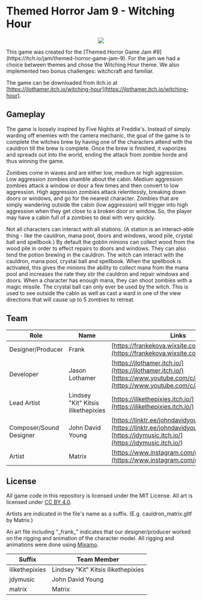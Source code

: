 # Themed Horror Jam 9 - Witching Hour

<p align="center">
<img src="images/witching_hour_screenshot.jpg" />
</p>
This game was created for the [Themed Horror Game Jam #9](https://itch.io/jam/themed-horror-game-jam-9). For the jam we had a choice between themes and chose the Witching Hour theme. We also implemented two bonus challenges: witchcraft and familiar.

The game can be downloaded from itch.io at [https://jlothamer.itch.io/witching-hour](https://jlothamer.itch.io/witching-hour).

## Gameplay

The game is loosely inspired by Five Nights at Freddie's. Instead of simply warding off enemies with the camera mechanic, the goal of the game is to complete the witches brew by having one of the characters attend with the cauldron till the brew is complete. Once the brew is finished, it vaporizes and spreads out into the world, ending the attack from zombie horde and thus winning the game.

Zombies come in waves and are either low, medium or high aggression. Low aggression zombies shamble about the cabin. Medium aggression zombies attack a window or door a few times and then convert to low aggression. High aggression zombies attack relentlessly, breaking down doors or windows, and go for the nearest character. Zombies that are simply wandering outside the cabin (low aggression) will trigger into high aggression when they get close to a broken door or window. So, the player may have a cabin full of a zombies to deal with very quickly.

Not all characters can interact with all stations. (A station is an interact-able thing - like the cauldron, mana pool, doors and windows, wood pile, crystal ball and spellbook.) By default the goblin minions can collect wood from the wood pile in order to effect repairs to doors and windows. They can also tend the potion brewing in the cauldron. The witch can interact with the cauldron, mana pool, crystal ball and spellbook. When the spellbook is activated, this gives the minions the ability to collect mana from the mana pool and increases the rate they stir the cauldron and repair windows and doors. When a character has enough mana, they can shoot zombies with a magic missile. The crystal ball can only ever be used by the witch. This is used to see outside the cabin as well as cast a ward in one of the view directions that will cause up to 5 zombies to retreat.

## Team

|Role |Name |Links |
|-----------------------|-----------------------------------|-------------------------------------------------------------------------------------|
|Designer/Producer |Frank |[https://frankekova.wixsite.com/frankkova](https://frankekova.wixsite.com/frankkova) |
|Developer |Jason Lothamer |[https://jlothamer.itch.io/](https://jlothamer.itch.io/)<br>[https://www.youtube.com/c/JasonLothamer](https://www.youtube.com/c/JasonLothamer) |
|Lead Artist |Lindsey "Kit" Kitsis ilikethepixies|[https://ilikethepixies.itch.io/](https://ilikethepixies.itch.io/) |
|Composer/Sound Designer|John David Young |[https://linktr.ee/johndavidyoung/](https://linktr.ee/johndavidyoung/)<br>[https://jdymusic.itch.io/](https://jdymusic.itch.io/) |
|Artist |Matrix |[https://www.instagram.com/cosmos336699/](https://www.instagram.com/cosmos336699/) |


## License

All game code in this repository is licensed under the MIT License. All art is licensed under [CC BY 4.0](https://creativecommons.org/licenses/by/4.0/).

Artists are indicated in the file's name as a suffix. (E.g. cauldron_matrix.gltf by Matrix.)

An art file including "\_frank\_" indicates that our designer/producer worked on the rigging and animation of the character model. All rigging and animations were done using [Mixamo](https://www.mixamo.com/).
<br>

|Suffix |Team Member |
|--------------|-----------------------------------|
|ilikethepixies|Lindsey "Kit" Kitsis ilikethepixies|
|jdymusic |John David Young |
|matrix |Matrix |







